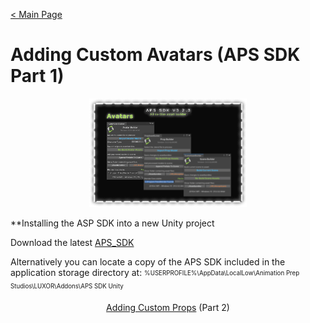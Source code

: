 [< Main Page](index.md)

# Adding Custom Avatars (APS SDK Part 1)

<p align="center">
  <a href="img/aps sdk avatar builder main.png">
     <img width="50%" height="15%" src="img/aps sdk avatar builder main.png">
  </a>
</p>

**Installing the ASP SDK into a new Unity project

Download the latest [APS_SDK](https://github.com/guiglass/LUXOR/blob/gh-pages/APS_SDK.unitypackage?raw=true)


Alternatively you can locate a copy of the APS SDK included in the application storage directory at:
<sub><sup>
%USERPROFILE%\AppData\LocalLow\Animation Prep Studios\LUXOR\Addons\APS SDK Unity
</sup></sub>
<p align="center">
  <a href="apssdk_part2.md">Adding Custom Props</a> (Part 2)
</p>
